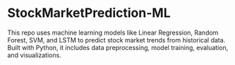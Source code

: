 # StockMarketPrediction-ML
This repo uses machine learning models like Linear Regression, Random Forest, SVM, and LSTM to predict stock market trends from historical data. Built with Python, it includes data preprocessing, model training, evaluation, and visualizations.
